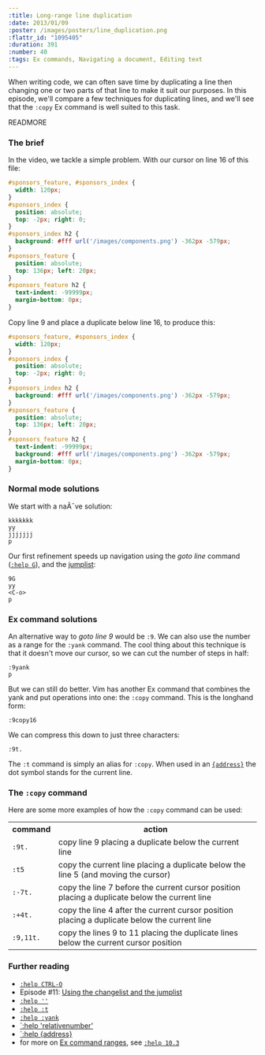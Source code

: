```yaml
--- 
:title: Long-range line duplication
:date: 2013/01/09
:poster: /images/posters/line_duplication.png
:flattr_id: "1095405"
:duration: 391
:number: 40
:tags: Ex commands, Navigating a document, Editing text
---
```


When writing code, we can often save time by duplicating a line then changing one or two parts of that line to make it suit our purposes. In this episode, we'll compare a few techniques for duplicating lines, and we'll see that the `:copy` Ex command is well suited to this task.


READMORE


### The brief

In the video, we tackle a simple problem. With our cursor on line 16 of this file:

```css
#sponsors_feature, #sponsors_index {
  width: 120px;
}
#sponsors_index {
  position: absolute;
  top: -2px; right: 0;
}
#sponsors_index h2 {
  background: #fff url('/images/components.png') -362px -579px;
}
#sponsors_feature {
  position: absolute;
  top: 136px; left: 20px;
}
#sponsors_feature h2 {
  text-indent: -99999px;
  margin-bottom: 0px;
}
```

Copy line 9 and place a duplicate below line 16, to produce this:

```css
#sponsors_feature, #sponsors_index {
  width: 120px;
}
#sponsors_index {
  position: absolute;
  top: -2px; right: 0;
}
#sponsors_index h2 {
  background: #fff url('/images/components.png') -362px -579px;
}
#sponsors_feature {
  position: absolute;
  top: 136px; left: 20px;
}
#sponsors_feature h2 {
  text-indent: -99999px;
  background: #fff url('/images/components.png') -362px -579px;
  margin-bottom: 0px;
}
```

### Normal mode solutions

We start with a naÃ¯ve solution:

    kkkkkkk
    yy
    jjjjjjj
    p

Our first refinement speeds up navigation using the *goto line* command ([`:help G`][G]), and the [jumplist][jo]:

    9G
    yy
    <C-o>
    p

### Ex command solutions

An alternative way to *goto line 9* would be `:9`. We can also use the number as a range for the `:yank` command. The cool thing about this technique is that it doesn't move our cursor, so we can cut the number of steps in half:

    :9yank
    p

But we can still do better. Vim has another Ex command that combines the yank and put operations into one: the `:copy` command. This is the longhand form:

    :9copy16

We can compress this down to just three characters:

    :9t.

The `:t` command is simply an alias for `:copy`. When used in an [`{address}`][address] the dot symbol stands for the current line.

### The `:copy` command

Here are some more examples of how the `:copy` command can be used:

<table>
  <tr>
    <th>command</th>
    <th>action</th>
  </tr>
  <tr>
    <td><code>:9t.</code></td>
    <td>copy line 9 placing a duplicate below the current line</td>
  </tr>
  <tr>
    <td><code>:t5</code></td>
    <td>copy the current line placing a duplicate below the line 5 (and moving the cursor)</td>
  </tr>
  <tr>
    <td><code>:-7t.</code></td>
    <td>copy the line 7 before the current cursor position placing a duplicate below the current line</td>
  </tr>
  <tr>
    <td><code>:+4t.</code></td>
    <td>copy the line 4 after the current cursor position placing a duplicate below the current line</td>
  </tr>
  <tr>
    <td><code>:9,11t.</code></td>
    <td>copy the lines 9 to 11 placing the duplicate lines below the current cursor position</td>
  </tr>
</table>

### Further reading

* [`:help CTRL-O`][jo]
* Episode #11: [Using the changelist and the jumplist][11]
* [`:help ''`][bt]
* [`:help :t`][t]
* [`:help :yank`][yank]
* [`:help 'relativenumber'][rnu]
* [`:help {address}][address]
* for more on [Ex command ranges][10.3], see [`:help 10.3`][10.3]

[jo]: http://vimdoc.sourceforge.net/htmldoc/motion.html#CTRL-O
[t]: http://vimdoc.sourceforge.net/htmldoc/change.html#:t
[yank]: http://vimdoc.sourceforge.net/htmldoc/change.html#:yank
[rnu]: http://vimdoc.sourceforge.net/htmldoc/options.html#'relativenumber'
[address]: http://vimdoc.sourceforge.net/htmldoc/cmdline.html#{address}
[10.3]: http://vimdoc.sourceforge.net/htmldoc/usr_10.html#10.3
[bt]: http://vimdoc.sourceforge.net/htmldoc/motion.html#%60%60
[G]: http://vimdoc.sourceforge.net/htmldoc/motion.html#G
[11]: /e/11
